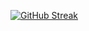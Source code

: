 [![GitHub Streak](https://streak-stats.demolab.com/Abhishek0918=DenverCoder1)](https://git.io/streak-stats)
